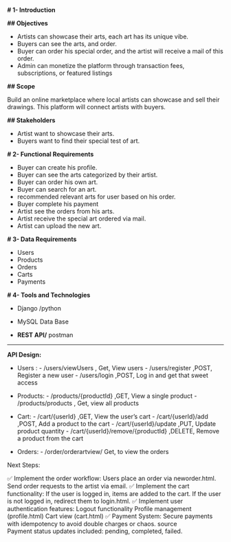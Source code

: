 
**# 1- Introduction**

**## Objectives**

- Artists can showcase their arts, each art has its unique vibe.
- Buyers can see the arts, and order.
- Buyer can order his special order, and the artist will receive a mail of this order.
- Admin can monetize the platform through transaction fees, subscriptions, or featured listings

**## Scope**

Build an online marketplace where local artists can showcase and sell their drawings. This platform will connect artists with buyers.

**## Stakeholders**

- Artist want to showcase their arts.
- Buyers want to find their special test of art.

**# 2- Functional Requirements**

- Buyer can create his profile.
- Buyer can see the arts categorized by their artist.
- Buyer can order his own art.
- Buyer can search for an art.
- recommended relevant arts for user based on his order.
- Buyer complete his payment
- Artist see the orders from his arts.
- Artist receive the special art ordered via mail.
- Artist can upload the new art.

**# 3- Data Requirements**

- Users
- Products
- Orders
- Carts
- Payments

**# 4- Tools and Technologies**

- Django /python

- MySQL Data Base
- **REST API/** postman

---

**API Design:**

- Users :
          - /users/viewUsers , Get, View users
          - /users/register	,POST,	Register a new user
          - /users/login	,POST,	Log in and get that sweet access
            
- Products:	
          - /products/{productId}	,GET,	View a single product
          - /products/products     , Get, view all products
- Cart:	
          - /cart/{userId}	,GET,	View the user’s cart
          - /cart/{userId}/add	,POST,	Add a product to the cart
          - /cart/{userId}/update	,PUT,	Update product quantity
          - /cart/{userId}/remove/{productId}	,DELETE,	Remove a product from the cart
- Orders:
          - /order/orderartview/ Get,     to view the orders
           

Next Steps:

✅ Implement the order workflow:
Users place an order via neworder.html.
Send order requests to the artist via email.
✅ Implement the cart functionality:
If the user is logged in, items are added to the cart.
If the user is not logged in, redirect them to login.html.
✅ Implement user authentication features:
Logout functionality
Profile management (profile.html)
Cart view (cart.html)
✅ Payment System:
Secure payments with idempotency to avoid double charges or chaos. source  
Payment status updates included: pending, completed, failed.


